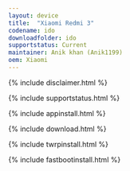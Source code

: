 ```yaml
---
layout: device
title:  "Xiaomi Redmi 3"
codename: ido
downloadfolder: ido
supportstatus: Current
maintainer: Anik khan (Anik1199)
oem: Xiaomi
---
```


{% include disclaimer.html %}

{% include supportstatus.html %}

{% include appinstall.html %}

{% include download.html %}

{% include twrpinstall.html %}

{% include fastbootinstall.html %}

